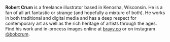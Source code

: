 **Robert Crum** is a freelance illustrator based in Kenosha, Wisconsin. He is a fan of all art fantastic or strange (and hopefully a mixture of both). He works in both traditional and digital media and has a deep respect for contemporary art as well as the rich heritage of artists through the ages. Find his work and in-process images online at [brayv.co](http://brayv.co/) or on instagram [@bobcrum](https://www.instagram.com/bobcrum/).